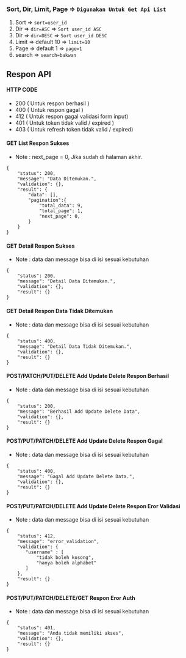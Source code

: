 ### Sort, Dir, Limit, Page => `Digunakan Untuk Get Api List`
1. Sort => `sort=user_id` 
2. Dir => `dir=ASC` => `Sort user_id ASC`
3. Dir => `dir=DESC` => `Sort user_id DESC`
4. Limit => default 10 => `limit=10`
5. Page => default 1 => `page=1`
6. search => `search=bakwan`



## Respon API

#### HTTP CODE
- 200 ( Untuk respon berhasil )
- 400 ( Untuk respon gagal )
- 412 ( Untuk respon gagal validasi form input)
- 401 ( Untuk token tidak valid / expired )
- 403 ( Untuk refresh token tidak valid / expired)

#### GET List Respon Sukses
- Note : next_page = 0, Jika sudah di halaman akhir.
```
{
    "status": 200,
    "message": "Data Ditemukan.",
    "validation": {},
    "result": {
        "data": [],
        "pagination":{
            "total_data": 9,
            "total_page": 1,
            "next_page": 0,
        }
    }
}
```

#### GET Detail Respon Sukses
- Note : data dan message bisa di isi sesuai kebutuhan

```
{
    "status": 200,
    "message": "Detail Data Ditemukan.",
    "validation": {},
    "result": {}
}
```

#### GET Detail Respon Data Tidak Ditemukan
- Note : data dan message bisa di isi sesuai kebutuhan

```
{
    "status": 400,
    "message": "Detail Data Tidak Ditemukan.",
    "validation": {},
    "result": {}
}
```

#### POST/PATCH/PUT/DELETE Add Update Delete Respon Berhasil
- Note : data dan message bisa di isi sesuai kebutuhan

```
{
    "status": 200,
    "message": "Berhasil Add Update Delete Data",
    "validation": {},
    "result": {}
}
```

#### POST/PUT/PATCH/DELETE Add Update Delete Respon Gagal
- Note : data dan message bisa di isi sesuai kebutuhan

```
{
    "status": 400,
    "message": "Gagal Add Update Delete Data.",
    "validation": {},
    "result": {}
}
```

#### POST/PUT/PATCH/DELETE Add Update Delete Respon Eror Validasi
- Note : data dan message bisa di isi sesuai kebutuhan

```
{
    "status": 412,
    "message": "error_validation",
    "validation": {
       "username" : [
           "tidak boleh kosong",
           "hanya boleh alphabet"
       ]
    },
    "result": {}
}
```

#### POST/PUT/PATCH/DELETE/GET Respon Eror Auth
- Note : data dan message bisa di isi sesuai kebutuhan

```
{
    "status": 401,
    "message": "Anda tidak memiliki akses",
    "validation": {},
    "result": {}
}
```